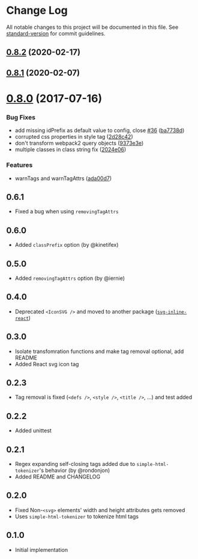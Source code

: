 # Change Log

All notable changes to this project will be documented in this file. See [standard-version](https://github.com/conventional-changelog/standard-version) for commit guidelines.

<a name="0.8.2"></a>
## [0.8.2](https://github.com/sairion/svg-inline-loader/compare/v0.8.1...v0.8.2) (2020-02-17)



<a name="0.8.1"></a>
## [0.8.1](https://github.com/sairion/svg-inline-loader/compare/v0.8.0...v0.8.1) (2020-02-07)



<a name="0.8.0"></a>
# [0.8.0](https://github.com/sairion/svg-inline-loader/compare/0.6.1...v0.8.0) (2017-07-16)


### Bug Fixes

* add missing idPrefix as default value to config, close [#36](https://github.com/sairion/svg-inline-loader/issues/36) ([ba7738d](https://github.com/sairion/svg-inline-loader/commit/ba7738d))
* corrupted css properties in style tag ([2d28c42](https://github.com/sairion/svg-inline-loader/commit/2d28c42))
* don't transform webpack2 query objects ([9373e3e](https://github.com/sairion/svg-inline-loader/commit/9373e3e))
* multiple classes in class string fix ([2024e06](https://github.com/sairion/svg-inline-loader/commit/2024e06))


### Features

* warnTags and warnTagAttrs ([ada00d7](https://github.com/sairion/svg-inline-loader/commit/ada00d7))


## 0.6.1

* Fixed a bug when using `removingTagAttrs`

## 0.6.0

* Added `classPrefix` option (by @kinetifex)

## 0.5.0

* Added `removingTagAttrs` option (by @iernie)

## 0.4.0

* Deprecated `<IconSVG />` and moved to another package ([`svg-inline-react`](https://github.com/sairion/svg-inline-react))

## 0.3.0

* Isolate transfomration functions and make tag removal optional, add README
* Added React svg icon tag

## 0.2.3

* Tag removal is fixed (`<defs />`, `<style />`, `<title />`, ...) and test added

## 0.2.2

* Added unittest

## 0.2.1

* Regex expanding self-closing tags added due to `simple-html-tokenizer`'s behavior (by @rondonjon)
* Added README and CHANGELOG

## 0.2.0

* Fixed Non-`<svg>` elements' width and height attributes gets removed
* Uses `simple-html-tokenizer` to tokenize html tags

## 0.1.0

* Initial implementation
